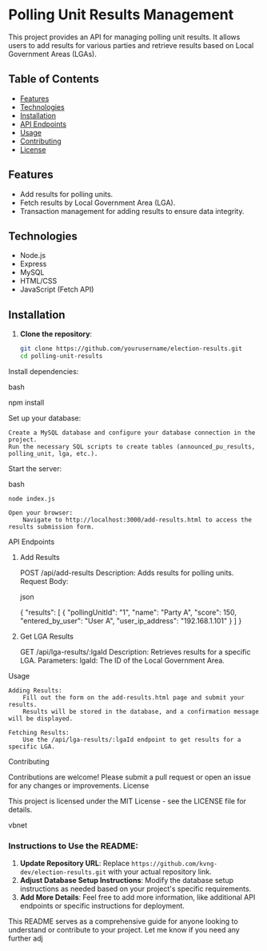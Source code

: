 # Polling Unit Results Management

This project provides an API for managing polling unit results. It allows users to add results for various parties and retrieve results based on Local Government Areas (LGAs).

## Table of Contents
- [Features](#features)
- [Technologies](#technologies)
- [Installation](#installation)
- [API Endpoints](#api-endpoints)
- [Usage](#usage)
- [Contributing](#contributing)
- [License](#license)

## Features
- Add results for polling units.
- Fetch results by Local Government Area (LGA).
- Transaction management for adding results to ensure data integrity.

## Technologies
- Node.js
- Express
- MySQL
- HTML/CSS
- JavaScript (Fetch API)

## Installation

1. **Clone the repository**:
   ```bash
   git clone https://github.com/yourusername/election-results.git
   cd polling-unit-results
   ```

Install dependencies:

bash

npm install

Set up your database:

    Create a MySQL database and configure your database connection in the project.
    Run the necessary SQL scripts to create tables (announced_pu_results, polling_unit, lga, etc.).

Start the server:

bash

    node index.js

    Open your browser:
        Navigate to http://localhost:3000/add-results.html to access the results submission form.

API Endpoints
1. Add Results

    POST /api/add-results
    Description: Adds results for polling units.
    Request Body:

    json

    {
        "results": [
            {
                "pollingUnitId": "1",
                "name": "Party A",
                "score": 150,
                "entered_by_user": "User A",
                "user_ip_address": "192.168.1.101"
            }
        ]
    }

2. Get LGA Results

    GET /api/lga-results/:lgaId
    Description: Retrieves results for a specific LGA.
    Parameters:
        lgaId: The ID of the Local Government Area.

Usage

    Adding Results:
        Fill out the form on the add-results.html page and submit your results.
        Results will be stored in the database, and a confirmation message will be displayed.

    Fetching Results:
        Use the /api/lga-results/:lgaId endpoint to get results for a specific LGA.

Contributing

Contributions are welcome! Please submit a pull request or open an issue for any changes or improvements.
License

This project is licensed under the MIT License - see the LICENSE file for details.

vbnet


### Instructions to Use the README:
1. **Update Repository URL**: Replace `https://github.com/kvng-dev/election-results.git` with your actual repository link.
2. **Adjust Database Setup Instructions**: Modify the database setup instructions as needed based on your project's specific requirements.
3. **Add More Details**: Feel free to add more information, like additional API endpoints or specific instructions for deployment.

This README serves as a comprehensive guide for anyone looking to understand or contribute to your project. Let me know if you need any further adj
